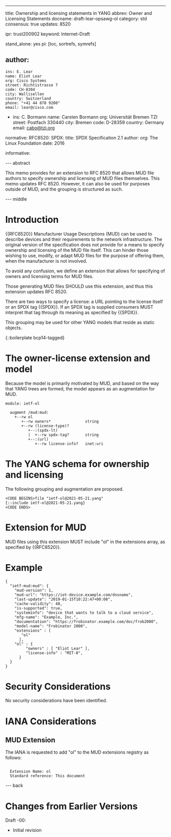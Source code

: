 ---
title: Ownership and licensing statements in YANG
abbrev: Owner and Licensing Statements
docname: draft-lear-opsawg-ol
category: std
consensus: true
updates: 8520

ipr: trust200902
keyword: Internet-Draft

stand_alone: yes
pi: [toc, sortrefs, symrefs]

author:
 -
    ins: E. Lear
    name: Eliot Lear
    org: Cisco Systems
    street: Richtistrasse 7
    code: CH-8304
    city: Wallisellen
    country: Switzerland
    phone: "+41 44 878 9200"
    email: lear@cisco.com
 -
    ins: C. Bormann
    name: Carsten Bormann
    org: Universität Bremen TZI
    street: Postfach 330440
    city: Bremen
    code: D-28359
    country: Germany
    email: cabo@tzi.org

normative:
   RFC8520:
   SPDX:
     title: SPDX Specification 2.1
     author:
       org: The Linux Foundation
     date: 2016

informative:

--- abstract

This memo provides for an extension to RFC 8520 that allows
MUD file authors to specify ownership and licensing of MUD
files themselves.  This memo updates RFC 8520.  However, it
can also be used for purposes outside of MUD, and the grouping
is structured as such.

--- middle

Introduction
============

{{RFC8520}} Manufacturer Usage Descriptions (MUD) can be used to
describe devices and their requirements to the network infrastructure.
The original version of the specification does not provide for a
means to specify ownership and licensing of the MUD file itself.  This
can hinder those wishing to use, modify, or adapt MUD files for the
purpose of offering them, when the manufacturer is not involved.


To avoid any confusion, we define an extension that allows for
specifying of owners and licensing terms for MUD files.

Those generating MUD files SHOULD use this extension, and
thus this extension updates RFC 8520.

There are two ways to specify a license: a URL pointing to the license
itself or an SPDX tag {{SPDX}}.  If an SPDX tag is supplied consumers
MUST interpret that tag through its meaning as specified by {{SPDX}}.

This grouping may be used for other YANG models that reside as
static objects.

{::boilerplate bcp14-tagged}

The owner-license extension and model
======================================

Because the model is primarily motivated by MUD, and based
on the way that YANG trees are formed, the model appears as
an augmentation for MUD.

~~~~~~~~~
module: ietf-ol

  augment /mud:mud:
    +--rw ol
       +--rw owners*               string
       +--rw (license-type)?
          +--:(spdx-lt)
          |  +--rw spdx-tag?       string
          +--:(url)
             +--rw license-info?   inet:uri

~~~~~~~~~

The YANG schema for ownership and licensing
============================

The following grouping and augmentation are proposed.

~~~~~
<CODE BEGINS>file "ietf-ol@2021-05-21.yang"
{::include ietf-ol@2021-05-21.yang}
<CODE ENDS>
~~~~~

Extension for MUD
=================

MUD files using this extension MUST include "ol" in the extensions
array, as specified by {{RFC8520}}.

Example
=======


~~~~~~~~
{
  "ietf-mud:mud": {
    "mud-version": 1,
    "mud-url": "https://iot-device.example.com/dnsname",
    "last-update": "2019-01-15T10:22:47+00:00",
    "cache-validity": 48,
    "is-supported": true,
    "systeminfo": "device that wants to talk to a cloud service",
    "mfg-name": "Example, Inc.",
    "documentation": "https://frobinator.example.com/doc/frob2000",
    "model-name": "Frobinator 2000",
    "extensions" : [
       "ol"
      ],
    "ol" : {
         "owners" : [ "Eliot Lear" ],
         "license-info" : "MIT-0",
      }
  }
}
~~~~~~~~

Security Considerations
=======================

No security considerations have been identified.

IANA Considerations
===================

MUD Extension
-------------

The IANA is requested to add "ol" to the MUD
extensions registry as follows:

~~~~~~~

  Extension Name: ol
  Standard reference: This document

~~~~~~~


--- back


Changes from Earlier Versions
=============================

Draft -00:

  * Initial revision
